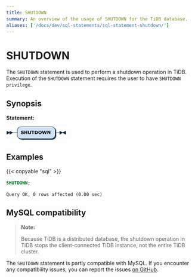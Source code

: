 ```yaml
---
title: SHUTDOWN
summary: An overview of the usage of SHUTDOWN for the TiDB database.
aliases: ['/docs/dev/sql-statements/sql-statement-shutdown/']
---
```


# SHUTDOWN

The `SHUTDOWN` statement is used to perform a shutdown operation in TiDB. Execution of the `SHUTDOWN` statement requires the user to have `SHUTDOWN privilege`.

## Synopsis

**Statement:**

![Statement](/media/sqlgram/ShutdownStmt.png)

## Examples

{{< copyable "sql" >}}

```sql
SHUTDOWN;
```

```
Query OK, 0 rows affected (0.00 sec)
```

## MySQL compatibility

> **Note:**
>
> Because TiDB is a distributed database, the shutdown operation in TiDB stops the client-connected TiDB instance, not the entire TiDB cluster.

The `SHUTDOWN` statement is partly compatible with MySQL. If you encounter any compatibility issues, you can report the issues [on GitHub](https://github.com/pingcap/tidb/issues/new/choose).
